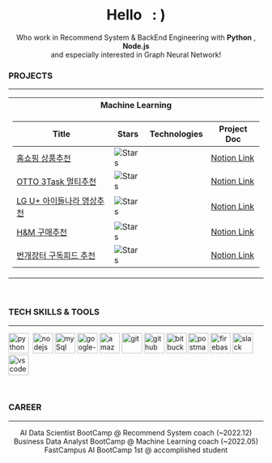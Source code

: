 <h1 align="center">Hello &nbsp; : )</h1>

<p align="center">
  Who work in Recommend System & BackEnd Engineering with <b>Python</b> , <b>Node.js</b>
  <br/>  and especially interested in Graph Neural Network!
</p>


 ### PROJECTS

---

<table>
<tr><th>Machine Learning </th></tr>
<tr><td>

|Title | Stars | Technologies | Project Doc|
|--|--|--|--|
| [홈쇼핑 상품추천](https://github.com/H4Y3J1N/Rec-homeShopping) | <img alt="Stars" src="https://img.shields.io/github/stars/H4Y3J1N/Rec-homeShopping?style=flat-square&labelColor=black"/> |  | [Notion Link](https://www.notion.so/Project-b8e32966cec14134ae4e7fb49ccd3754?pvs=4)|
| [OTTO 3Task 멀티추천](https://github.com/H4Y3J1N/OTTO_competition) | <img alt="Stars" src="https://img.shields.io/github/stars/H4Y3J1N/OTTO_competition?style=flat-square&labelColor=black"/> |  | [Notion Link]()|
| [LG U+ 아이들나라 영상추천](https://github.com/H4Y3J1N/lg-children-country-recommend) | <img alt="Stars" src="https://img.shields.io/github/stars/H4Y3J1N/lg-children-country-recommend?style=flat-square&labelColor=black"/> |  | [Notion Link]()|
| [H&M 구매추천](https://github.com/H4Y3J1N/) | <img alt="Stars" src="https://img.shields.io/github/stars/H4Y3J1N/?style=flat-square&labelColor=black"/> |  | [Notion Link]()|
| [번개장터 구독피드 추천](https://github.com/H4Y3J1N/chai_Final_project) | <img alt="Stars" src="https://img.shields.io/github/stars/H4Y3J1N/chai_Final_project?style=flat-square&labelColor=black"/> |  | [Notion Link]()|
</td></tr> </table>


<br />


### TECH SKILLS & TOOLS

---

<p align="left">
  <img src="https://cdn.iconscout.com/icon/free/png-256/python-2-226051.png" alt="python" width="40" height="40">&nbsp;
  <img src="https://cdn.jsdelivr.net/gh/devicons/devicon/icons/nodejs/nodejs-original.svg" alt="nodejs" width="40" height="40"/>  
  <img src="https://cdn.iconscout.com/icon/free/png-512/mysql-21-1174941.png" alt="mySql" width="40" height="40">    
  <img src="https://cdn.iconscout.com/icon/free/png-512/google-cloud-2038785-1721675.png" alt="google-cloud" width="40" height="40"/>  
  <img src="https://cdn.iconscout.com/icon/free/png-512/aws-1869025-1583149.png" alt="amazon-cloud" width="40" height="40"/>
  <img src="https://cdn.jsdelivr.net/gh/devicons/devicon/icons/git/git-original.svg" alt="git" width="40" height="40"> 
  <img src="https://cdn.jsdelivr.net/gh/devicons/devicon/icons/github/github-original.svg" alt="github" width="40" height="40">  
  <img src="https://cdn.jsdelivr.net/gh/devicons/devicon/icons/bitbucket/bitbucket-original.svg" alt="bitbucket" width="40" height="40">
  <img src="https://cdn.iconscout.com/icon/free/png-512/postman-3521648-2945092.png" alt="postman" width="40" height="40">    
  <img src="https://cdn.jsdelivr.net/gh/devicons/devicon/icons/firebase/firebase-plain.svg" alt="firebase" width="40" height="40">
  <img src="https://cdn.iconscout.com/icon/free/png-512/slack-logo-1481728-1254330.png"  alt="slack" width="40" height="40">
  <img src="https://cdn.jsdelivr.net/gh/devicons/devicon/icons/vscode/vscode-original.svg" alt="vscode" width="40" height="40">
</p>


<br />


### CAREER

---

<p align="center">
  AI Data Scientist BootCamp @ Recommend System coach (~2022.12)
  <br/>  Business Data Analyst BootCamp @ Machine Learning coach (~2022.05)
  <br/>  FastCampus AI BootCamp 1st @ accomplished student
</p> 
